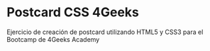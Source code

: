 # Postcard CSS 4Geeks
 Ejercicio de creación de postcard utilizando HTML5 y CSS3 para el Bootcamp de 4Geeks Academy
